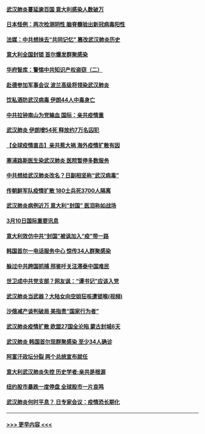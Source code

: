 #### [武汉肺炎蔓延逾百国 意大利感染人数破万](../pages/prog202/a102796746.md?t=03110731) 
#### [日本怪例：两次检测阴性 脑脊髓验出新冠病毒阳性](../pages/prog202/a102796700.md?t=03110731) 
#### [法媒：中共想抹去“共同记忆” 篡改武汉肺炎历史](../pages/prog202/a102796607.md?t=03110731) 
#### [意大利全国封锁 首尔爆发群聚感染](../pages/prog202/a102796574.md?t=03110731) 
#### [华府智库：警惕中共知识产权盗窃（二）](../pages/prog202/a102796570.md?t=03110731) 
#### [赴德参加军事会议 波兰高级将领染武汉肺炎](../pages/prog202/a102796549.md?t=03110731) 
#### [饮私酒防武汉病毒 伊朗44人中毒身亡](../pages/prog202/a102796503.md?t=03110731) 
#### [中共拉钟南山为党输血 国际：亲共疫情重](../pages/prog202/a102796486.md?t=03110731) 
#### [武汉肺炎 伊朗增54死 释放约7万名囚犯](../pages/prog202/a102796475.md?t=03110731) 
#### [【全球疫情直击】亲共惹大祸 海外疫情扩散有因](../pages/prog202/a102796399.md?t=03110731) 
#### [塞浦路斯医生染武汉肺炎 医院暂停多数服务](../pages/prog202/a102796329.md?t=03110731) 
#### [中共想给武汉肺炎改名？日副相坚称“武汉病毒”](../pages/prog202/a102796323.md?t=03110731) 
#### [传朝鲜军队疫情扩散 180士兵死3700人隔离](../pages/prog202/a102796288.md?t=03110731) 
#### [武汉肺炎病例近万 意大利“封国” 医泪称如战场](../pages/prog202/a102796246.md?t=03110731) 
#### [3月10日国际重要讯息](../pages/prog202/a102796259.md?t=03110731) 
#### [意大利效仿中共“封国”被讽加入“疫”带一路](../pages/prog202/a102796225.md?t=03110731) 
#### [韩国首尔一电话服务中心 惊传34人群聚感染](../pages/prog202/a102796219.md?t=03110731) 
#### [躲过中共跨国抓捕 邢鉴吁关注滞泰中国难民](../pages/prog202/a102796153.md?t=03110731) 
#### [世卫成中共党支部？网友讽：“谭书记”应该入党](../pages/prog202/a102796126.md?t=03110731) 
#### [武汉肺炎当武器？大陆女向空姐狂咳遭锁喉(视频)](../pages/prog202/a102796123.md?t=03110731) 
#### [沙俄减产谈判破局 美指责“国家行为者”](../pages/prog202/a102796070.md?t=03110731) 
#### [武汉肺炎疫情扩散 欧盟27国全沦陷 蒙古封城6天](../pages/prog202/a102796062.md?t=03110731) 
#### [武汉肺炎 韩国首尔现群聚感染 至少34人确诊](../pages/prog202/a102796022.md?t=03110731) 
#### [阿富汗政坛分裂 两个总统宣布就任](../pages/prog202/a102795993.md?t=03110731) 
#### [意大利武汉肺炎失控 历史学者:亲共是根源](../pages/prog202/a102795951.md?t=03110731) 
#### [纽约股市暴跌一度停盘 全球股市一片哀鸣](../pages/prog202/a102795870.md?t=03110731) 
#### [武汉肺炎何时平息？ 日专家会议：疫情恐长期化](../pages/prog202/a102795825.md?t=03110731) 

----
#### [ >>> 更早内容 <<< ](../indexes/prog202-earlier.md)
